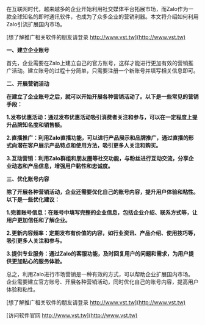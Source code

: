 在互联网时代，越来越多的企业开始利用社交媒体平台拓展市场，而Zalo作为一款全球知名的即时通讯软件，也成为了众多企业的营销利器。本文将介绍如何利用Zalo引流扩展国内市场。

[想了解推广相关软件的朋友请登录 http://www.vst.tw](http://www.vst.tw)

**一、建立企业账号**

首先，企业需要在Zalo上建立自己的官方账号，这样才能进行更加有效的营销推广活动。建立账号的过程十分简单，只需要注册一个新账号并填写相关信息即可。

**二、开展营销活动**

**在建立了企业账号之后，就可以开始开展各种营销活动了。以下是一些常见的营销手段：**

**1.发布优惠活动：通过发布优惠活动吸引消费者关注和参与，可以在一定程度上提升品牌知名度和销售额。**

**2.直播推广：利用Zalo直播功能，可以进行产品展示和品牌推广，通过直播的形式向潜在客户展示产品特点和使用方法，吸引更多人关注和购买。**

**3.互动营销：利用Zalo群组和朋友圈等社交功能，与粉丝进行互动交流，分享企业动态和产品信息，增强用户黏性和忠诚度。**

**三、优化账号内容**

**除了开展各种营销活动，企业还需要优化自己的账号内容，提升用户体验和粘性。以下是一些优化建议：**

**1.完善账号信息：在账号中填写完整的企业信息，包括企业介绍、联系方式等，让用户更加信任和了解企业。**

**2.更新内容频率：定期发布有价值的内容，如行业资讯、产品介绍、使用技巧等，吸引更多人关注和参与。**

**3.提供专业服务：通过Zalo的客服功能，及时回复用户的问题和需求，为用户提供更加贴心的服务体验。**

总之，利用Zalo进行市场营销是一种有效的方式，可以帮助企业扩展国内市场。企业需要建立官方账号、开展各种营销活动，同时优化自己的账号内容，提高用户体验和粘性。

[想了解推广相关软件的朋友请登录 http://www.vst.tw](http://www.vst.tw)


[访问软件官网 http://www.vst.tw](http://www.vst.tw)
